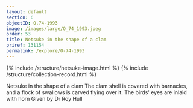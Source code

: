 ```yaml
---
layout: default
section: 6
objectID: O.74-1993
image: /images/large/O_74_1993.jpeg
order: 53
title: Netsuke in the shape of a clam
priref: 131154
permalink: /explore/O-74-1993
---
```

{% include /structure/netsuke-image.html %}
{% include /structure/collection-record.html %}

Netsuke in the shape of a clam
The clam shell is covered with barnacles, and a flock of swallows is carved flying over it. The birds' eyes are inlaid with horn
Given by Dr Roy Hull
